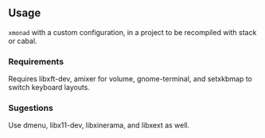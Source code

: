 ## Usage

`xmonad` with a custom configuration, in a project to be recompiled with stack or cabal.

### Requirements
Requires libxft-dev, amixer for volume, gnome-terminal, and setxkbmap to switch keyboard layouts.

### Sugestions
Use dmenu, libx11-dev, libxinerama, and libxext as well. 
